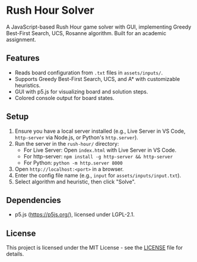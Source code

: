 # Rush Hour Solver

A JavaScript-based Rush Hour game solver with GUI, implementing Greedy Best-First Search, UCS, Rosanne algorithm. Built for an academic assignment.

## Features
- Reads board configuration from `.txt` files in `assets/inputs/`.
- Supports Greedy Best-First Search, UCS, and A* with customizable heuristics.
- GUI with p5.js for visualizing board and solution steps.
- Colored console output for board states.

## Setup
1. Ensure you have a local server installed (e.g., Live Server in VS Code, `http-server` via Node.js, or Python's `http.server`).
2. Run the server in the `rush-hour/` directory:
   - For Live Server: Open `index.html` with Live Server in VS Code.
   - For http-server: `npm install -g http-server && http-server`
   - For Python: `python -m http.server 8000`
3. Open `http://localhost:<port>` in a browser.
4. Enter the config file name (e.g., `input` for `assets/inputs/input.txt`).
5. Select algorithm and heuristic, then click "Solve".

## Dependencies
- p5.js (https://p5js.org/), licensed under LGPL-2.1.

## License
This project is licensed under the MIT License - see the [LICENSE](LICENSE) file for details.